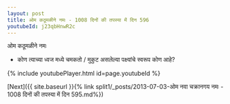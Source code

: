 ```yaml
---
layout: post
title: ओम कठूमळीने नमः - 1008 दिनों की तपस्या में दिन 596
youtubeId: j23qbHnwR2c
---
```

 
 
 ओम कठूमळीने नमः  
 
 -  कोण त्याच्या ध्वज मध्ये चमकतो / मुकुट असलेल्या पक्ष्यांचे स्वरूप कोण आहे? 
 
  
 
  
 
 
 
 
 
 


{% include youtubePlayer.html id=page.youtubeId %}
 
[Next]({{ site.baseurl }}{% link  split1/_posts/2013-07-03-ओम नवा चक्रानगय नमः - 1008 दिनों की तपस्या में दिन 595.md%})
 
